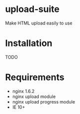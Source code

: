 upload-suite
============

Make HTML upload easily to use

Installation
============

TODO

Requirements
============
* nginx 1.6.2
* nginx upload module
* nginx upload progress module
* IE 10+
